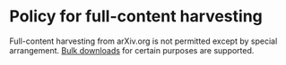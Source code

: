 Policy for full-content harvesting
==================================

Full-content harvesting from arXiv.org is not permitted except by special arrangement. [Bulk downloads](/help/bulk_data.md) for certain purposes are supported.